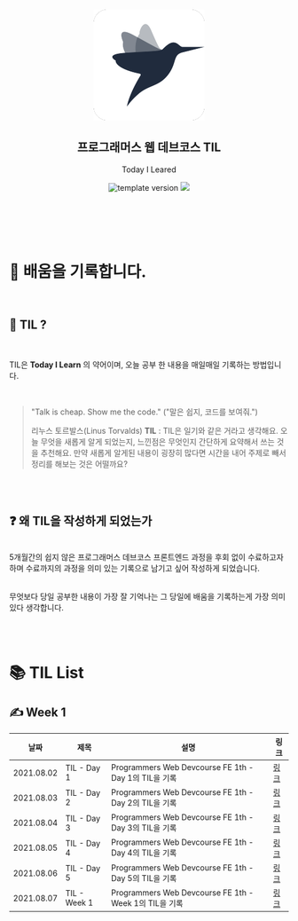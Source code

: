 <br/>
<p align="middle" >
  <img width="200px;" src="./src/images/prgms-logo.png"/>
</p>
<h2 align="middle">프로그래머스 웹 데브코스 TIL</h2>
<p align="middle">Today I Leared</p>
<p align="middle">
  <img src="https://img.shields.io/badge/version-1.0.0-blue?style=flat-square" alt="template version"/>
  <img src="https://img.shields.io/badge/language-md-md.svg?style=flat-square"/>
</p>

<p align="middle">
  <!-- <a href="#">☕ 블로그 링크</a> -->  
</p>

<br/>
<br/>
<br/>
<br/>

# 📌 배움을 기록합니다.

<br>

## 📄 TIL ?

<br>

TIL은 <b>Today I Learn</b> 의 약어이며, 오늘 공부 한 내용을 매일매일 기록하는 방법입니다.

<br>

> "Talk is cheap. Show me the code."
> ("말은 쉽지, 코드를 보여줘.")
>
> 리누스 토르발스(Linus Torvalds)
> **TIL** : TIL은 일기와 같은 거라고 생각해요. 오늘 무엇을 새롭게 알게 되었는지, 느낀점은 무엇인지 간단하게 요약해서 쓰는 것을 추천해요. 만약 새롭게 알게된 내용이 굉장히 많다면 시간을 내어 주제로 빼서 정리를 해보는 것은 어떨까요?

<br><br>

## ❓ 왜 TIL을 작성하게 되었는가

<br>
5개월간의 쉽지 않은 프로그래머스 데브코스 프론트엔드 과정을 후회 없이 수료하고자 하며 수료까지의 과정을 의미 있는 기록으로 남기고 싶어  작성하게 되었습니다.
<br><br>

무엇보다 당일 공부한 내용이 가장 잘 기억나는 그 당일에 배움을 기록하는게 가장 의미 있다 생각합니다.

<br><br>

# 📚 TIL List

## ✍ Week 1

| 날짜       | 제목         | 설명                                                   | 링크                                                                              |
| ---------- | ------------ | ------------------------------------------------------ | --------------------------------------------------------------------------------- |
| 2021.08.02 | TIL - Day 1  | Programmers Web Devcourse FE 1th - Day 1의 TIL을 기록  | [링크](https://velog.io/@codenmh0822/TIL-Day-1)                                   |
| 2021.08.03 | TIL - Day 2  | Programmers Web Devcourse FE 1th - Day 2의 TIL을 기록  | [링크](https://velog.io/@codenmh0822/TIL-Day-2)                                   |
| 2021.08.04 | TIL - Day 3  | Programmers Web Devcourse FE 1th - Day 3의 TIL을 기록  | [링크](https://velog.io/@codenmh0822/TIL-Day-3)                                   |
| 2021.08.05 | TIL - Day 4  | Programmers Web Devcourse FE 1th - Day 4의 TIL을 기록  | [링크](https://velog.io/@codenmh0822/TIL-Day-4)                                   |
| 2021.08.06 | TIL - Day 5  | Programmers Web Devcourse FE 1th - Day 5의 TIL을 기록  | [링크](https://velog.io/@codenmh0822/TIL-Day-5)                                   |
| 2021.08.07 | TIL - Week 1 | Programmers Web Devcourse FE 1th - Week 1의 TIL을 기록 | [링크](https://velog.io/@codenmh0822/TIL-1%EC%A3%BC%EC%B0%A8-%EC%A0%95%EB%A6%AC1) |
